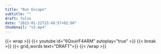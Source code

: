 ```yaml
---
title: "Run Escape"
subtitle: ""
draft: false
date: "2023-01-22T23:48:57+02:00"
thumbnail: "v3.mp4"
---
```

{{< wrap >}}
{{< youtube id="6QxuirF4ARM" autoplay="true" >}}
{{< break >}}
{{< grid_words text="DRAFT">}}
{{< /wrap >}}